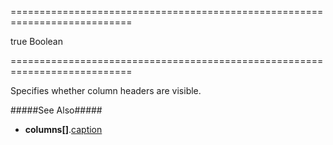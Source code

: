===========================================================================
<!--default-->true<!--/default-->
<!--type-->Boolean<!--/type-->
===========================================================================

<!--shortDescription-->
Specifies whether column headers are visible.
<!--/shortDescription-->

<!--fullDescription-->
#####See Also#####
- **columns[]**.[caption]({basewidgetpath}/Configuration/columns/#caption)
<!--/fullDescription-->